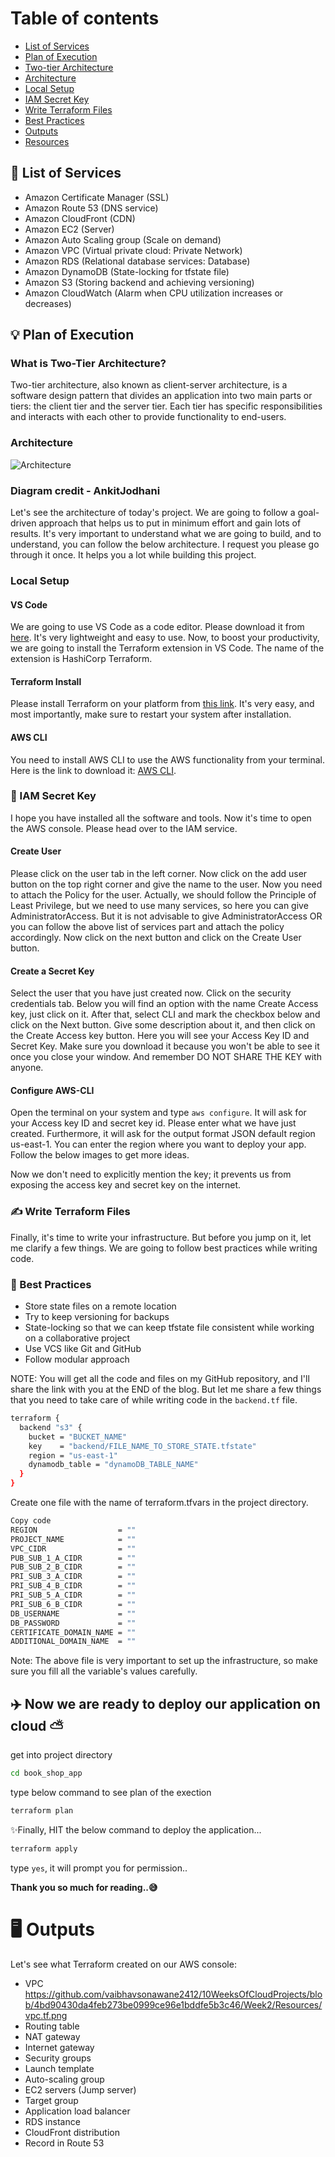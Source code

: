 
# Table of contents

- [List of Services](#list-of-services)
- [Plan of Execution](#plan-of-execution)
- [Two-tier Architecture](#two-tier-architecture)
- [Architecture](#architecture)
- [Local Setup](#local-setup)
- [IAM Secret Key](#iam-secret-key)
- [Write Terraform Files](#write-terraform-files)
- [Best Practices](#best-practices)
- [Outputs](#outputs)
- [Resources](#resources)


## 📃 List of Services

- Amazon Certificate Manager (SSL)
- Amazon Route 53 (DNS service)
- Amazon CloudFront (CDN)
- Amazon EC2 (Server)
- Amazon Auto Scaling group (Scale on demand)
- Amazon VPC (Virtual private cloud: Private Network)
- Amazon RDS (Relational database services: Database)
- Amazon DynamoDB (State-locking for tfstate file)
- Amazon S3 (Storing backend and achieving versioning)
- Amazon CloudWatch (Alarm when CPU utilization increases or decreases)

## 💡 Plan of Execution

### What is Two-Tier Architecture?

Two-tier architecture, also known as client-server architecture, is a software design pattern that divides an application into two main parts or tiers: the client tier and the server tier. Each tier has specific responsibilities and interacts with each other to provide functionality to end-users.

### Architecture 
![Architecture](https://github.com/AnkitJodhani/3rdWeekofCloudOps/raw/main/architecture.gif)
### Diagram credit - AnkitJodhani
Let's see the architecture of today's project. We are going to follow a goal-driven approach that helps us to put in minimum effort and gain lots of results. It's very important to understand what we are going to build, and to understand, you can follow the below architecture. I request you please go through it once. It helps you a lot while building this project.

### Local Setup

#### VS Code

We are going to use VS Code as a code editor. Please download it from [here](https://code.visualstudio.com/). It's very lightweight and easy to use. Now, to boost your productivity, we are going to install the Terraform extension in VS Code. The name of the extension is HashiCorp Terraform.

#### Terraform Install

Please install Terraform on your platform from [this link](https://www.terraform.io/downloads.html). It's very easy, and most importantly, make sure to restart your system after installation.

#### AWS CLI

You need to install AWS CLI to use the AWS functionality from your terminal. Here is the link to download it: [AWS CLI](https://aws.amazon.com/cli/).

### 🚨 IAM Secret Key

I hope you have installed all the software and tools. Now it's time to open the AWS console. Please head over to the IAM service.

#### Create User

Please click on the user tab in the left corner. Now click on the add user button on the top right corner and give the name to the user. Now you need to attach the Policy for the user. Actually, we should follow the Principle of Least Privilege, but we need to use many services, so here you can give AdministratorAccess. But it is not advisable to give AdministratorAccess OR you can follow the above list of services part and attach the policy accordingly. Now click on the next button and click on the Create User button.

#### Create a Secret Key

Select the user that you have just created now. Click on the security credentials tab. Below you will find an option with the name Create Access key, just click on it. After that, select CLI and mark the checkbox below and click on the Next button. Give some description about it, and then click on the Create Access key button. Here you will see your Access Key ID and Secret Key. Make sure you download it because you won't be able to see it once you close your window. And remember DO NOT SHARE THE KEY with anyone.

#### Configure AWS-CLI

Open the terminal on your system and type `aws configure`. It will ask for your Access key ID and secret key id. Please enter what we have just created. Furthermore, it will ask for the output format JSON default region us-east-1. You can enter the region where you want to deploy your app. Follow the below images to get more ideas.

Now we don't need to explicitly mention the key; it prevents us from exposing the access key and secret key on the internet.

### ✍️ Write Terraform Files

Finally, it's time to write your infrastructure. But before you jump on it, let me clarify a few things. We are going to follow best practices while writing code.

### 🤩 Best Practices

- Store state files on a remote location
- Try to keep versioning for backups
- State-locking so that we can keep tfstate file consistent while working on a collaborative project
- Use VCS like Git and GitHub
- Follow modular approach

NOTE: You will get all the code and files on my GitHub repository, and I'll share the link with you at the END of the blog. But let me share a few things that you need to take care of while writing code in the `backend.tf` file.

```sh
terraform {
  backend "s3" {
    bucket = "BUCKET_NAME"
    key    = "backend/FILE_NAME_TO_STORE_STATE.tfstate"
    region = "us-east-1"
    dynamodb_table = "dynamoDB_TABLE_NAME"
  }
}
```
Create one file with the name of terraform.tfvars in the project directory.
```sh
Copy code
REGION                  = ""
PROJECT_NAME            = ""
VPC_CIDR                = ""
PUB_SUB_1_A_CIDR        = ""
PUB_SUB_2_B_CIDR        = ""
PRI_SUB_3_A_CIDR        = ""
PRI_SUB_4_B_CIDR        = ""
PRI_SUB_5_A_CIDR        = ""
PRI_SUB_6_B_CIDR        = ""
DB_USERNAME             = ""
DB_PASSWORD             = ""
CERTIFICATE_DOMAIN_NAME = ""
ADDITIONAL_DOMAIN_NAME  = ""
```

Note: The above file is very important to set up the infrastructure, so make sure you fill all the variable's values carefully.


## ✈️ Now we are ready to deploy our application on cloud ⛅
get into project directory 
```sh
cd book_shop_app
```

type below command to see plan of the exection 
```sh
terraform plan
```

✨Finally, HIT the below command to deploy the application...
```sh
terraform apply 
```

type `yes`, it will prompt you for permission..

**Thank you so much for reading..😅**

# 🖥️ Outputs
Let's see what Terraform created on our AWS console:

- VPC
https://github.com/vaibhavsonawane2412/10WeeksOfCloudProjects/blob/4bd90430da4feb273be0999ce96e1bddfe5b3c46/Week2/Resources/vpc.tf.png
- Routing table
- NAT gateway
- Internet gateway
- Security groups
- Launch template
- Auto-scaling group
- EC2 servers (Jump server)
- Target group
- Application load balancer
- RDS instance
- CloudFront distribution
- Record in Route 53

